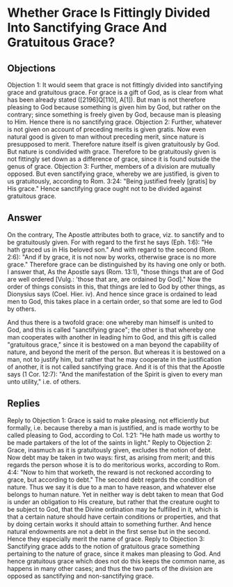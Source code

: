 # Whether Grace Is Fittingly Divided Into Sanctifying Grace And Gratuitous Grace?
## Objections
Objection 1: It would seem that grace is not fittingly divided into sanctifying grace and gratuitous grace. For grace is a gift of God, as is clear from what has been already stated ([2196]Q[110], A[1]). But man is not therefore pleasing to God because something is given him by God, but rather on the contrary; since something is freely given by God, because man is pleasing to Him. Hence there is no sanctifying grace.
Objection 2: Further, whatever is not given on account of preceding merits is given gratis. Now even natural good is given to man without preceding merit, since nature is presupposed to merit. Therefore nature itself is given gratuitously by God. But nature is condivided with grace. Therefore to be gratuitously given is not fittingly set down as a difference of grace, since it is found outside the genus of grace.
Objection 3: Further, members of a division are mutually opposed. But even sanctifying grace, whereby we are justified, is given to us gratuitously, according to Rom. 3:24: "Being justified freely [gratis] by His grace." Hence sanctifying grace ought not to be divided against gratuitous grace.
## Answer
On the contrary, The Apostle attributes both to grace, viz. to sanctify and to be gratuitously given. For with regard to the first he says (Eph. 1:6): "He hath graced us in His beloved son." And with regard to the second (Rom. 2:6): "And if by grace, it is not now by works, otherwise grace is no more grace." Therefore grace can be distinguished by its having one only or both.
I answer that, As the Apostle says (Rom. 13:1), "those things that are of God are well ordered [Vulg.: 'those that are, are ordained by God]." Now the order of things consists in this, that things are led to God by other things, as Dionysius says (Coel. Hier. iv). And hence since grace is ordained to lead men to God, this takes place in a certain order, so that some are led to God by others.

And thus there is a twofold grace: one whereby man himself is united to God, and this is called "sanctifying grace"; the other is that whereby one man cooperates with another in leading him to God, and this gift is called "gratuitous grace," since it is bestowed on a man beyond the capability of nature, and beyond the merit of the person. But whereas it is bestowed on a man, not to justify him, but rather that he may cooperate in the justification of another, it is not called sanctifying grace. And it is of this that the Apostle says (1 Cor. 12:7): "And the manifestation of the Spirit is given to every man unto utility," i.e. of others.
## Replies
Reply to Objection 1: Grace is said to make pleasing, not efficiently but formally, i.e. because thereby a man is justified, and is made worthy to be called pleasing to God, according to Col. 1:21: "He hath made us worthy to be made partakers of the lot of the saints in light."
Reply to Objection 2: Grace, inasmuch as it is gratuitously given, excludes the notion of debt. Now debt may be taken in two ways: first, as arising from merit; and this regards the person whose it is to do meritorious works, according to Rom. 4:4: "Now to him that worketh, the reward is not reckoned according to grace, but according to debt." The second debt regards the condition of nature. Thus we say it is due to a man to have reason, and whatever else belongs to human nature. Yet in neither way is debt taken to mean that God is under an obligation to His creature, but rather that the creature ought to be subject to God, that the Divine ordination may be fulfilled in it, which is that a certain nature should have certain conditions or properties, and that by doing certain works it should attain to something further. And hence natural endowments are not a debt in the first sense but in the second. Hence they especially merit the name of grace.
Reply to Objection 3: Sanctifying grace adds to the notion of gratuitous grace something pertaining to the nature of grace, since it makes man pleasing to God. And hence gratuitous grace which does not do this keeps the common name, as happens in many other cases; and thus the two parts of the division are opposed as sanctifying and non-sanctifying grace.